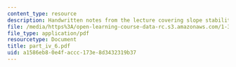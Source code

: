 ```yaml
---
content_type: resource
description: Handwritten notes from the lecture covering slope stability drained case.
file: /media/https%3A/open-learning-course-data-rc.s3.amazonaws.com/1-361-advanced-soil-mechanics-fall-2004/a1586eb80e4faccc173e8d3432319b37_part_iv_6.pdf
file_type: application/pdf
resourcetype: Document
title: part_iv_6.pdf
uid: a1586eb8-0e4f-accc-173e-8d3432319b37
---
```

